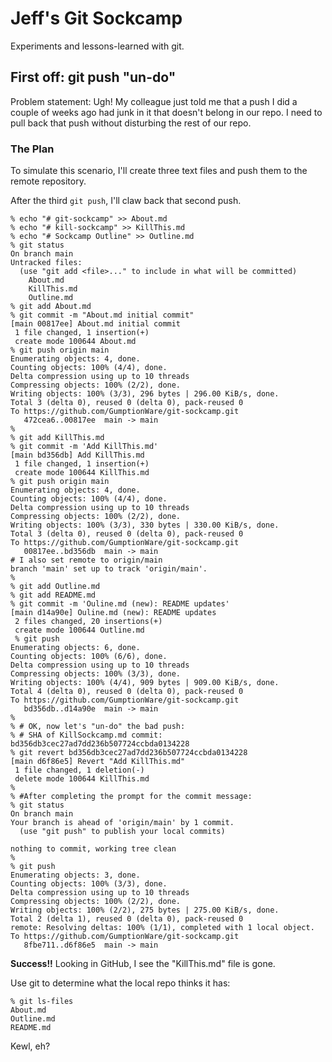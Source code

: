 # Jeff's Git Sockcamp

Experiments and lessons-learned with git.

## First off: git push "un-do"

Problem statement: Ugh! My colleague just told me that a push I did a couple of weeks ago had junk in it that doesn't belong in our repo. I need to pull back that push without disturbing the rest of our repo.

### The Plan

To simulate this scenario, I'll create three text files and push them to the remote repository.

After the third `git push`, I'll claw back that second push.

```
% echo "# git-sockcamp" >> About.md
% echo "# kill-sockcamp" >> KillThis.md
% echo "# Sockcamp Outline" >> Outline.md
% git status
On branch main
Untracked files:
  (use "git add <file>..." to include in what will be committed)
	About.md
	KillThis.md
	Outline.md
% git add About.md
% git commit -m "About.md initial commit"
[main 00817ee] About.md initial commit
 1 file changed, 1 insertion(+)
 create mode 100644 About.md
% git push origin main 
Enumerating objects: 4, done.
Counting objects: 100% (4/4), done.
Delta compression using up to 10 threads
Compressing objects: 100% (2/2), done.
Writing objects: 100% (3/3), 296 bytes | 296.00 KiB/s, done.
Total 3 (delta 0), reused 0 (delta 0), pack-reused 0
To https://github.com/GumptionWare/git-sockcamp.git
   472cea6..00817ee  main -> main
% 
% git add KillThis.md
% git commit -m 'Add KillThis.md'
[main bd356db] Add KillThis.md
 1 file changed, 1 insertion(+)
 create mode 100644 KillThis.md
% git push origin main 
Enumerating objects: 4, done.
Counting objects: 100% (4/4), done.
Delta compression using up to 10 threads
Compressing objects: 100% (2/2), done.
Writing objects: 100% (3/3), 330 bytes | 330.00 KiB/s, done.
Total 3 (delta 0), reused 0 (delta 0), pack-reused 0
To https://github.com/GumptionWare/git-sockcamp.git
   00817ee..bd356db  main -> main
# I also set remote to origin/main   
branch 'main' set up to track 'origin/main'.
%
% git add Outline.md
% git add README.md
% git commit -m 'Ouline.md (new): README updates'
[main d14a90e] Ouline.md (new): README updates
 2 files changed, 20 insertions(+)
 create mode 100644 Outline.md
 % git push
Enumerating objects: 6, done.
Counting objects: 100% (6/6), done.
Delta compression using up to 10 threads
Compressing objects: 100% (3/3), done.
Writing objects: 100% (4/4), 909 bytes | 909.00 KiB/s, done.
Total 4 (delta 0), reused 0 (delta 0), pack-reused 0
To https://github.com/GumptionWare/git-sockcamp.git
   bd356db..d14a90e  main -> main
%
% # OK, now let's "un-do" the bad push:
% # SHA of KillSockcamp.md commit: bd356db3cec27ad7dd236b507724ccbda0134228
% git revert bd356db3cec27ad7dd236b507724ccbda0134228
[main d6f86e5] Revert "Add KillThis.md"
 1 file changed, 1 deletion(-)
 delete mode 100644 KillThis.md
% 
% #After completing the prompt for the commit message:
% git status
On branch main
Your branch is ahead of 'origin/main' by 1 commit.
  (use "git push" to publish your local commits)

nothing to commit, working tree clean
%
% git push
Enumerating objects: 3, done.
Counting objects: 100% (3/3), done.
Delta compression using up to 10 threads
Compressing objects: 100% (2/2), done.
Writing objects: 100% (2/2), 275 bytes | 275.00 KiB/s, done.
Total 2 (delta 1), reused 0 (delta 0), pack-reused 0
remote: Resolving deltas: 100% (1/1), completed with 1 local object.
To https://github.com/GumptionWare/git-sockcamp.git
   8fbe711..d6f86e5  main -> main

```

**Success!!**
Looking in GitHub, I see the "KillThis.md" file is gone.

Use git to determine what the local repo thinks it has:
```
% git ls-files
About.md
Outline.md
README.md
```
Kewl, eh?

